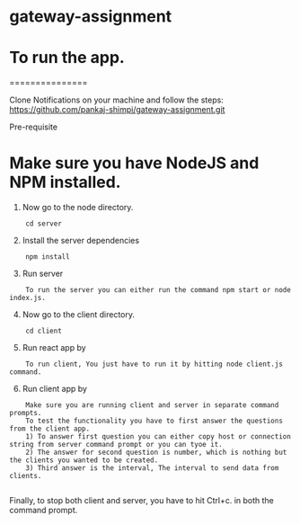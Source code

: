 # gateway-assignment 

# To run the app.
===============

Clone Notifications on your machine and follow the steps:
https://github.com/pankaj-shimpi/gateway-assignment.git

Pre-requisite

# Make sure you have NodeJS and NPM installed.

1. Now go to the node directory.
```
    cd server
```

2. Install the server dependencies
```
    npm install
```

3. Run server
```
    To run the server you can either run the command npm start or node index.js.
```

4. Now go to the client directory.
```
    cd client
```

5. Run react app by
```
    To run client, You just have to run it by hitting node client.js command.
```

6. Run client app by
```
    Make sure you are running client and server in separate command prompts.
    To test the functionality you have to first answer the questions from the client app.
    1) To answer first question you can either copy host or connection string from server command prompt or you can tyoe it.
    2) The answer for second question is number, which is nothing but the clients you wanted to be created.
    3) Third answer is the interval, The interval to send data from clients.
     
```
Finally, to stop both client and server, you have to hit Ctrl+c. in both the command prompt.
